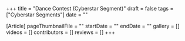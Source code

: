 +++
title = "Dance Contest (Cyberstar Segment)"
draft = false
tags = ["Cyberstar Segments"]
date = ""

[Article]
pageThumbnailFile = ""
startDate = ""
endDate = ""
gallery = []
videos = []
contributors = []
reviews = []
+++